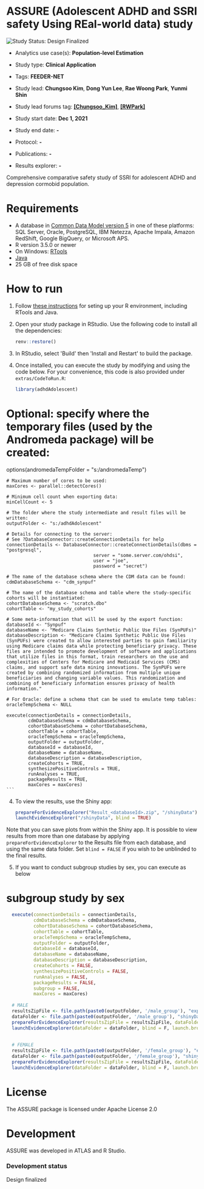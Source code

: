 **ASSURE** (Adolescent ADHD and SSRI safety Using REal-world data) study
==============================

<img src="https://img.shields.io/badge/Study%20Status-Design%20Finalized-brightgreen.svg" alt="Study Status: Design Finalized">

- Analytics use case(s): **Population-level Estimation**
- Study type: **Clinical Application**
- Tags: **FEEDER-NET**

- Study lead: **Chungsoo Kim**, **Dong Yun Lee**, **Rae Woong Park**, **Yunmi Shin**
- Study lead forums tag: **[[Chungsoo_Kim]](https://forums.ohdsi.org/u/Chungsoo_Kim)**, **[[RWPark]](https://forums.ohdsi.org/u/rwpark)**
- Study start date: **Dec 1, 2021**
- Study end date: **-**
- Protocol: **-**
- Publications: **-**
- Results explorer: **-**

Comprehensive comparative safety study of SSRI for adolescent ADHD and depression cormobid population.


Requirements
============

- A database in [Common Data Model version 5](https://github.com/OHDSI/CommonDataModel) in one of these platforms: SQL Server, Oracle, PostgreSQL, IBM Netezza, Apache Impala, Amazon RedShift, Google BigQuery, or Microsoft APS.
- R version 3.5.0 or newer
- On Windows: [RTools](http://cran.r-project.org/bin/windows/Rtools/)
- [Java](http://java.com)
- 25 GB of free disk space

How to run
==========
1. Follow [these instructions](https://ohdsi.github.io/Hades/rSetup.html) for seting up your R environment, including RTools and Java. 

2. Open your study package in RStudio. Use the following code to install all the dependencies:

	```r
	renv::restore()
	```

3. In RStudio, select 'Build' then 'Install and Restart' to build the package.

3. Once installed, you can execute the study by modifying and using the code below. For your convenience, this code is also provided under `extras/CodeToRun.R`:

	```r
	library(adhdAdolescent)
	
  # Optional: specify where the temporary files (used by the Andromeda package) will be created:
  options(andromedaTempFolder = "s:/andromedaTemp")
	
	# Maximum number of cores to be used:
	maxCores <- parallel::detectCores()
	
	# Minimum cell count when exporting data:
	minCellCount <- 5
	
	# The folder where the study intermediate and result files will be written:
	outputFolder <- "s:/adhdAdolescent"
	
	# Details for connecting to the server:
	# See ?DatabaseConnector::createConnectionDetails for help
	connectionDetails <- DatabaseConnector::createConnectionDetails(dbms = "postgresql",
									server = "some.server.com/ohdsi",
									user = "joe",
									password = "secret")
	
	# The name of the database schema where the CDM data can be found:
	cdmDatabaseSchema <- "cdm_synpuf"
	
	# The name of the database schema and table where the study-specific cohorts will be instantiated:
	cohortDatabaseSchema <- "scratch.dbo"
	cohortTable <- "my_study_cohorts"
	
	# Some meta-information that will be used by the export function:
	databaseId <- "Synpuf"
	databaseName <- "Medicare Claims Synthetic Public Use Files (SynPUFs)"
	databaseDescription <- "Medicare Claims Synthetic Public Use Files (SynPUFs) were created to allow interested parties to gain familiarity using Medicare claims data while protecting beneficiary privacy. These files are intended to promote development of software and applications that utilize files in this format, train researchers on the use and complexities of Centers for Medicare and Medicaid Services (CMS) claims, and support safe data mining innovations. The SynPUFs were created by combining randomized information from multiple unique beneficiaries and changing variable values. This randomization and combining of beneficiary information ensures privacy of health information."
	
	# For Oracle: define a schema that can be used to emulate temp tables:
	oracleTempSchema <- NULL
	
	execute(connectionDetails = connectionDetails,
            cdmDatabaseSchema = cdmDatabaseSchema,
            cohortDatabaseSchema = cohortDatabaseSchema,
            cohortTable = cohortTable,
            oracleTempSchema = oracleTempSchema,
            outputFolder = outputFolder,
            databaseId = databaseId,
            databaseName = databaseName,
            databaseDescription = databaseDescription,
            createCohorts = TRUE,
            synthesizePositiveControls = TRUE,
            runAnalyses = TRUE,
            packageResults = TRUE,
            maxCores = maxCores)
	```

4. To view the results, use the Shiny app:

	```r
	prepareForEvidenceExplorer("Result_<databaseId>.zip", "/shinyData")
	launchEvidenceExplorer("/shinyData", blind = TRUE)
	```
  
  Note that you can save plots from within the Shiny app. It is possible to view results from more than one database by applying `prepareForEvidenceExplorer` to the Results file from each database, and using the same data folder. Set `blind = FALSE` if you wish to be unblinded to the final results.
  
5. If you want to conduct subgroup studies by sex, you can execute as below
# subgroup study by sex
  ```r
    execute(connectionDetails = connectionDetails,
            cdmDatabaseSchema = cdmDatabaseSchema,
            cohortDatabaseSchema = cohortDatabaseSchema,
            cohortTable = cohortTable,
            oracleTempSchema = oracleTempSchema,
            outputFolder = outputFolder,
            databaseId = databaseId,
            databaseName = databaseName,
            databaseDescription = databaseDescription,
            createCohorts = FALSE,
            synthesizePositiveControls = FALSE,
            runAnalyses = FALSE,
            packageResults = FALSE,
            subgroup = FALSE,
            maxCores = maxCores)
    
    # MALE
    resultsZipFile <- file.path(paste0(outputFolder, '/male_group'), "export", paste0("Results_", databaseId, ".zip"))
    dataFolder <- file.path(paste0(outputFolder, '/male_group'), "shinyData")
    prepareForEvidenceExplorer(resultsZipFile = resultsZipFile, dataFolder = dataFolder)
    launchEvidenceExplorer(dataFolder = dataFolder, blind = F, launch.browser = T)
    
    
    # FEMALE
    resultsZipFile <- file.path(paste0(outputFolder, '/female_group'), "export", paste0("Results_", databaseId, ".zip"))
    dataFolder <- file.path(paste0(outputFolder, '/female_group'), "shinyData")
    prepareForEvidenceExplorer(resultsZipFile = resultsZipFile, dataFolder = dataFolder)
    launchEvidenceExplorer(dataFolder = dataFolder, blind = F, launch.browser = T)
  ```

License
=======
The ASSURE package is licensed under Apache License 2.0

Development
===========
ASSURE was developed in ATLAS and R Studio.

### Development status

Design finalized
